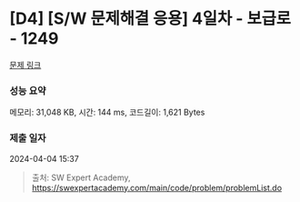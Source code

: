 # [D4] [S/W 문제해결 응용] 4일차 - 보급로 - 1249 

[문제 링크](https://swexpertacademy.com/main/code/problem/problemDetail.do?contestProbId=AV15QRX6APsCFAYD) 

### 성능 요약

메모리: 31,048 KB, 시간: 144 ms, 코드길이: 1,621 Bytes

### 제출 일자

2024-04-04 15:37



> 출처: SW Expert Academy, https://swexpertacademy.com/main/code/problem/problemList.do
